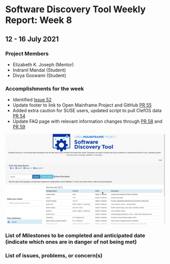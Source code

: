 # Software Discovery Tool Weekly Report: Week 8

## 12 - 16 July 2021

### Project Members

 * Elizabeth K. Joseph (Mentor)
 * Indranil Mandal (Student)
 * Divya Goswami (Student)

### Accomplishments for the week
- Identified [Issue 52](https://github.com/openmainframeproject/software-discovery-tool/issues/52)
- Update footer to link to Open Mainframe Project and GitHub [PR 55](https://github.com/openmainframeproject/software-discovery-tool/pull/55)
- Added extra caution for SUSE users, updated script to pull ClefOS data [PR 54](https://github.com/openmainframeproject/software-discovery-tool/pull/54)
- Update FAQ page with relevant information changes through [PR 58](https://github.com/openmainframeproject/software-discovery-tool/pull/58) and [PR 59](https://github.com/openmainframeproject/software-discovery-tool/pull/59)

![UI Update](images/week08ui_new.png)
### List of Milestones to be completed and anticipated date (indicate which ones are in danger of not being met) 

### List of issues, problems, or concern(s)
